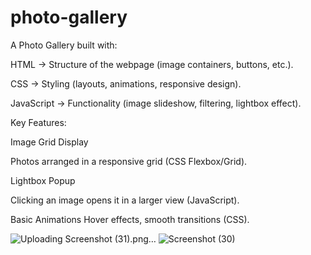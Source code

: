# photo-gallery
A Photo Gallery built with:

HTML → Structure of the webpage (image containers, buttons, etc.).

CSS → Styling (layouts, animations, responsive design).

JavaScript → Functionality (image slideshow, filtering, lightbox effect).

Key Features:


Image Grid Display

Photos arranged in a responsive grid (CSS Flexbox/Grid).

Lightbox Popup

Clicking an image opens it in a larger view (JavaScript).

Basic Animations 
Hover effects, smooth transitions (CSS).


![Uploading Screenshot (31).png…]()
![Screenshot (30)](https://github.com/user-attachments/assets/0b3a619f-761e-4241-83e0-69f32d3dc126)
